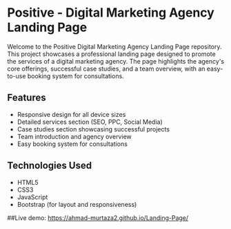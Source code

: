 # Positive - Digital Marketing Agency Landing Page

Welcome to the Positive Digital Marketing Agency Landing Page repository. This project showcases a professional landing page designed to promote the services of a digital marketing agency. The page highlights the agency's core offerings, successful case studies, and a team overview, with an easy-to-use booking system for consultations.

## Features
- Responsive design for all device sizes
- Detailed services section (SEO, PPC, Social Media)
- Case studies section showcasing successful projects
- Team introduction and agency overview
- Easy booking system for consultations

## Technologies Used
- HTML5
- CSS3
- JavaScript
- Bootstrap (for layout and responsiveness)

##Live demo: https://ahmad-murtaza2.github.io/Landing-Page/
